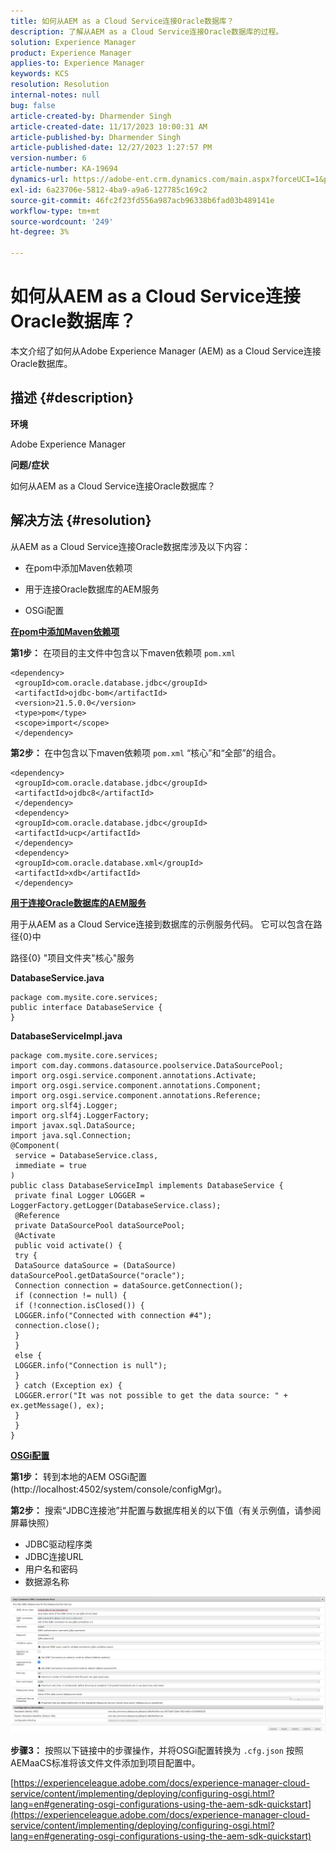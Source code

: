 ```yaml
---
title: 如何从AEM as a Cloud Service连接Oracle数据库？
description: 了解从AEM as a Cloud Service连接Oracle数据库的过程。
solution: Experience Manager
product: Experience Manager
applies-to: Experience Manager
keywords: KCS
resolution: Resolution
internal-notes: null
bug: false
article-created-by: Dharmender Singh
article-created-date: 11/17/2023 10:00:31 AM
article-published-by: Dharmender Singh
article-published-date: 12/27/2023 1:27:57 PM
version-number: 6
article-number: KA-19694
dynamics-url: https://adobe-ent.crm.dynamics.com/main.aspx?forceUCI=1&pagetype=entityrecord&etn=knowledgearticle&id=10959f1e-3085-ee11-8179-6045bd006239
exl-id: 6a23706e-5812-4ba9-a9a6-127785c169c2
source-git-commit: 46fc2f23fd556a987acb96338b6fad03b489141e
workflow-type: tm+mt
source-wordcount: '249'
ht-degree: 3%

---
```


# 如何从AEM as a Cloud Service连接Oracle数据库？


本文介绍了如何从Adobe Experience Manager (AEM) as a Cloud Service连接Oracle数据库。

## 描述 {#description}


<b>环境</b>

Adobe Experience Manager

<b>问题/症状</b>

如何从AEM as a Cloud Service连接Oracle数据库？


## 解决方法 {#resolution}


从AEM as a Cloud Service连接Oracle数据库涉及以下内容：

- 在pom中添加Maven依赖项

- 用于连接Oracle数据库的AEM服务

- OSGi配置

<u><b>在pom中添加Maven依赖项</b></u>

<b>第1步：</b> 在项目的主文件中包含以下maven依赖项 `pom.xml`


```
<dependency>
 <groupId>com.oracle.database.jdbc</groupId>
 <artifactId>ojdbc-bom</artifactId>
 <version>21.5.0.0</version>
 <type>pom</type>
 <scope>import</scope>
 </dependency>
```


<b>第2步： </b>在中包含以下maven依赖项 `pom.xml` “核心”和“全部”的组合。


```
<dependency>
 <groupId>com.oracle.database.jdbc</groupId>
 <artifactId>ojdbc8</artifactId>
 </dependency>
 <dependency>
 <groupId>com.oracle.database.jdbc</groupId>
 <artifactId>ucp</artifactId>
 </dependency>
 <dependency>
 <groupId>com.oracle.database.xml</groupId>
 <artifactId>xdb</artifactId>
 </dependency>
```


<u><b>用于连接Oracle数据库的AEM服务</b></u>

用于从AEM as a Cloud Service连接到数据库的示例服务代码。 它可以包含在路径{0}中

路径{0} &quot;项目文件夹&quot;核心&quot;服务

<b>DatabaseService.java</b>


```
package com.mysite.core.services;
public interface DatabaseService {
}
```


<b>DatabaseServiceImpl.java</b>


```
package com.mysite.core.services;
import com.day.commons.datasource.poolservice.DataSourcePool;
import org.osgi.service.component.annotations.Activate;
import org.osgi.service.component.annotations.Component;
import org.osgi.service.component.annotations.Reference;
import org.slf4j.Logger;
import org.slf4j.LoggerFactory;
import javax.sql.DataSource;
import java.sql.Connection;
@Component(
 service = DatabaseService.class,
 immediate = true
)
public class DatabaseServiceImpl implements DatabaseService {
 private final Logger LOGGER = LoggerFactory.getLogger(DatabaseService.class);
 @Reference
 private DataSourcePool dataSourcePool;
 @Activate
 public void activate() {
 try {
 DataSource dataSource = (DataSource) dataSourcePool.getDataSource("oracle");
 Connection connection = dataSource.getConnection();
 if (connection != null) {
 if (!connection.isClosed()) {
 LOGGER.info("Connected with connection #4");
 connection.close();
 }
 }
 else {
 LOGGER.info("Connection is null");
 }
 } catch (Exception ex) {
 LOGGER.error("It was not possible to get the data source: " + ex.getMessage(), ex);
 }
 }
}
```


<u><b>OSGi配置</b></u>

<b>第1步：</b> 转到本地的AEM OSGi配置(http://localhost:4502/system/console/configMgr)。

<b>第2步：</b> 搜索“JDBC连接池”并配置与数据库相关的以下值（有关示例值，请参阅屏幕快照）

- JDBC驱动程序类
- JDBC连接URL
- 用户名和密码
- 数据源名称


![](assets/265e1a49-24dc-ec11-a7b6-0022480b073d.png)

<b>步骤3：</b> 按照以下链接中的步骤操作，并将OSGi配置转换为 `.cfg.json` 按照AEMaaCS标准将该文件文件添加到项目配置中。

[https://experienceleague.adobe.com/docs/experience-manager-cloud-service/content/implementing/deploying/configuring-osgi.html?lang=en#generating-osgi-configurations-using-the-aem-sdk-quickstart](https://experienceleague.adobe.com/docs/experience-manager-cloud-service/content/implementing/deploying/configuring-osgi.html?lang=en#generating-osgi-configurations-using-the-aem-sdk-quickstart)
